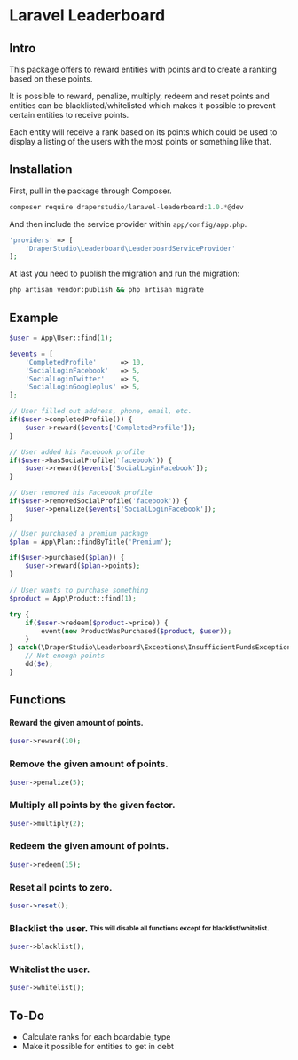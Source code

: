 # Laravel Leaderboard

## Intro

This package offers to reward entities with points and to create a ranking based on these points.

It is possible to reward, penalize, multiply, redeem and reset points and entities can be blacklisted/whitelisted which makes it possible to prevent certain entities to receive points.

Each entity will receive a rank based on its points which could be used to display a listing of the users with the most points or something like that.

## Installation

First, pull in the package through Composer.

```js
composer require draperstudio/laravel-leaderboard:1.0.*@dev
```

And then include the service provider within `app/config/app.php`.

```php
'providers' => [
    'DraperStudio\Leaderboard\LeaderboardServiceProvider'
];
```

At last you need to publish the migration and run the migration:

```bash
php artisan vendor:publish && php artisan migrate
```

## Example

```php
$user = App\User::find(1);

$events = [
    'CompletedProfile'      => 10,
    'SocialLoginFacebook'   => 5,
    'SocialLoginTwitter'    => 5,
    'SocialLoginGoogleplus' => 5,
];

// User filled out address, phone, email, etc.
if($user->completedProfile()) {
    $user->reward($events['CompletedProfile']);
}

// User added his Facebook profile
if($user->hasSocialProfile('facebook')) {
    $user->reward($events['SocialLoginFacebook']);
}

// User removed his Facebook profile
if($user->removedSocialProfile('facebook')) {
    $user->penalize($events['SocialLoginFacebook']);
}

// User purchased a premium package
$plan = App\Plan::findByTitle('Premium');

if($user->purchased($plan)) {
    $user->reward($plan->points);
}

// User wants to purchase something
$product = App\Product::find(1);

try {
    if($user->redeem($product->price)) {
        event(new ProductWasPurchased($product, $user));
    }
} catch(\DraperStudio\Leaderboard\Exceptions\InsufficientFundsException $e) {
    // Not enough points
    dd($e);
}
```

## Functions

#### Reward the given amount of points.
```php
$user->reward(10);
```

### Remove the given amount of points.
```php
$user->penalize(5);
```

### Multiply all points by the given factor.
```php
$user->multiply(2);
```

### Redeem the given amount of points.
```php
$user->redeem(15);
```

### Reset all points to zero.
```php
$user->reset();
```

### Blacklist the user. <sub><sup>This will disable all functions except for blacklist/whitelist.</sub></sup>
```php
$user->blacklist();
```

### Whitelist the user.
```php
$user->whitelist();
```

## To-Do
- Calculate ranks for each boardable_type
- Make it possible for entities to get in debt
